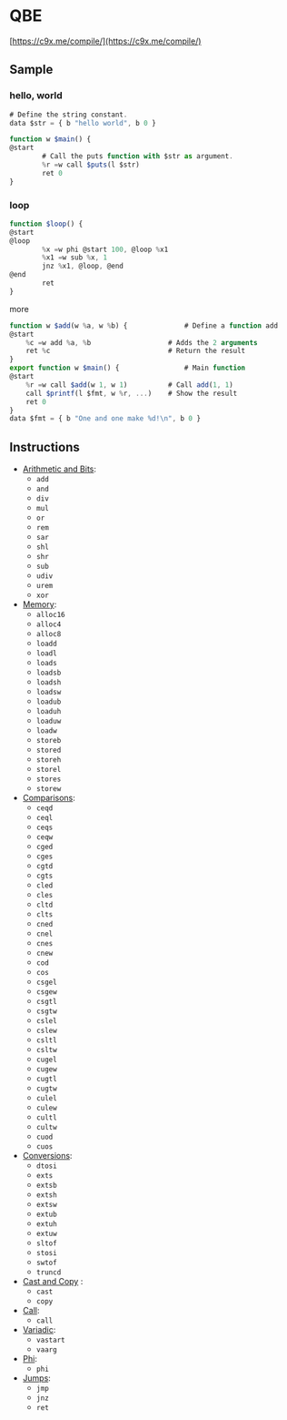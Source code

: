 # QBE

[https://c9x.me/compile/](https://c9x.me/compile/)

## Sample

### hello, world

```javascript
# Define the string constant.
data $str = { b "hello world", b 0 }

function w $main() {
@start
        # Call the puts function with $str as argument.
        %r =w call $puts(l $str)
        ret 0
}
```

### loop

```javascript
function $loop() {
@start
@loop
        %x =w phi @start 100, @loop %x1
        %x1 =w sub %x, 1
        jnz %x1, @loop, @end
@end
        ret
}
```


more

```javascript
function w $add(w %a, w %b) {              # Define a function add
@start
	%c =w add %a, %b                   # Adds the 2 arguments
	ret %c                             # Return the result
}
export function w $main() {                # Main function
@start
	%r =w call $add(w 1, w 1)          # Call add(1, 1)
	call $printf(l $fmt, w %r, ...)    # Show the result
	ret 0
}
data $fmt = { b "One and one make %d!\n", b 0 }
```

## Instructions

*   [Arithmetic and Bits](https://c9x.me/compile/doc/il.html#Arithmetic-and-Bits):
    *   `add`
    *   `and`
    *   `div`
    *   `mul`
    *   `or`
    *   `rem`
    *   `sar`
    *   `shl`
    *   `shr`
    *   `sub`
    *   `udiv`
    *   `urem`
    *   `xor`
*   [Memory](https://c9x.me/compile/doc/il.html#Memory):
    *   `alloc16`
    *   `alloc4`
    *   `alloc8`
    *   `loadd`
    *   `loadl`
    *   `loads`
    *   `loadsb`
    *   `loadsh`
    *   `loadsw`
    *   `loadub`
    *   `loaduh`
    *   `loaduw`
    *   `loadw`
    *   `storeb`
    *   `stored`
    *   `storeh`
    *   `storel`
    *   `stores`
    *   `storew`
*   [Comparisons](https://c9x.me/compile/doc/il.html#Comparisons):
    *   `ceqd`
    *   `ceql`
    *   `ceqs`
    *   `ceqw`
    *   `cged`
    *   `cges`
    *   `cgtd`
    *   `cgts`
    *   `cled`
    *   `cles`
    *   `cltd`
    *   `clts`
    *   `cned`
    *   `cnel`
    *   `cnes`
    *   `cnew`
    *   `cod`
    *   `cos`
    *   `csgel`
    *   `csgew`
    *   `csgtl`
    *   `csgtw`
    *   `cslel`
    *   `cslew`
    *   `csltl`
    *   `csltw`
    *   `cugel`
    *   `cugew`
    *   `cugtl`
    *   `cugtw`
    *   `culel`
    *   `culew`
    *   `cultl`
    *   `cultw`
    *   `cuod`
    *   `cuos`
*   [Conversions](https://c9x.me/compile/doc/il.html#Conversions):
    *   `dtosi`
    *   `exts`
    *   `extsb`
    *   `extsh`
    *   `extsw`
    *   `extub`
    *   `extuh`
    *   `extuw`
    *   `sltof`
    *   `stosi`
    *   `swtof`
    *   `truncd`
*   [Cast and Copy](https://c9x.me/compile/doc/il.html#Cast-and-Copy) :
    *   `cast`
    *   `copy`
*   [Call](https://c9x.me/compile/doc/il.html#Call):
    *   `call`
*   [Variadic](https://c9x.me/compile/doc/il.html#Variadic):
    *   `vastart`
    *   `vaarg`
*   [Phi](https://c9x.me/compile/doc/il.html#Phi):
    *   `phi`
*   [Jumps](https://c9x.me/compile/doc/il.html#Jumps):
    *   `jmp`
    *   `jnz`
    *   `ret`

